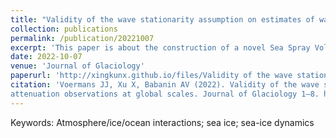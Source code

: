 ```yaml
---
title: "Validity of the wave stationarity assumption on estimates of wave attenuation in sea ice: toward a method for wave–ice attenuation observations at global scales"
collection: publications
permalink: /publication/20221007
excerpt: 'This paper is about the construction of a novel Sea Spray Volume Flux Model based on unique field experiments.'
date: 2022-10-07
venue: 'Journal of Glaciology'
paperurl: 'http://xingkunx.github.io/files/Validity of the wave stationarity assumption on.pdf'
citation: 'Voermans JJ, Xu X, Babanin AV (2022). Validity of the wave stationarity assumption on estimates of wave attenuation in sea ice: toward a method for wave–ice
attenuation observations at global scales. Journal of Glaciology 1–8. https://doi.org/10.1017/jog.2022.99'
---
```


Keywords: Atmosphere/ice/ocean interactions; sea ice; sea-ice dynamics